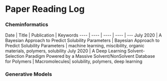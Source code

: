 # Paper Reading Log

### Cheminformatics
Date | Title | Publication | Keywords
---- | ---- | ---- | ---- | ---
July 2020 | A Bayesian Approach to Predict Solubility Parameters |  Bayesian Approach to Predict Solubility Parameters | machine learning, miscibility,  organic materials,  polymers,  solubility
July 2020 | A Deep Learning Solvent-Selection Paradigm Powered by a Massive Solvent/NonSolvent Database for Polymers | Macromolecules| solubility, polymers, deep learning



### Generative Models
